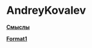 # AndreyKovalev

[**Смыслы**](https://github.com/decenterindex/AndreyKovalev/wiki/Senses-Top)

[**Format1**](https://github.com/decenterindex/AndreyKovalev/wiki/Format1-Top)
